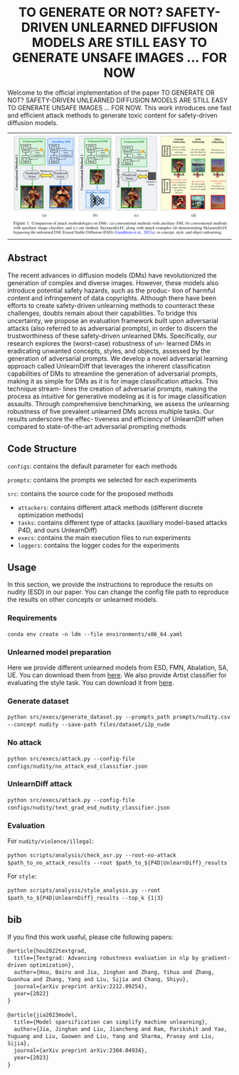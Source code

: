 <div align="center">

# TO GENERATE OR NOT? SAFETY-DRIVEN UNLEARNED DIFFUSION MODELS ARE STILL EASY TO GENERATE UNSAFE IMAGES ... FOR NOW
</div>
Welcome to the official implementation of the paper TO GENERATE OR NOT? SAFETY-DRIVEN UNLEARNED DIFFUSION MODELS ARE STILL EASY TO GENERATE UNSAFE IMAGES ... FOR NOW. This work introduces one fast and efficient attack methods to generate toxic content for safety-driven diffusion models.
<table align="center">
  <tr>
    <td align="center"> 
      <img src="assests/overview.png" alt="Image 1" style="width: 1000px;"/> 
      <br>
    </td>
  </tr>
</table>
<div align="left">

## Abstract 
The recent advances in diffusion models (DMs) have revolutionized the generation of complex and
diverse images. However, these models also introduce potential safety hazards, such as the produc-
tion of harmful content and infringement of data copyrights. Although there have been efforts to
create safety-driven unlearning methods to counteract these challenges, doubts remain about their
capabilities. To bridge this uncertainty, we propose an evaluation framework built upon adversarial
attacks (also referred to as adversarial prompts), in order to discern the trustworthiness of these
safety-driven unlearned DMs. Specifically, our research explores the (worst-case) robustness of un-
learned DMs in eradicating unwanted concepts, styles, and objects, assessed by the generation of
adversarial prompts. We develop a novel adversarial learning approach called UnlearnDiff that
leverages the inherent classification capabilities of DMs to streamline the generation of adversarial
prompts, making it as simple for DMs as it is for image classification attacks. This technique stream-
lines the creation of adversarial prompts, making the process as intuitive for generative modeling as it
is for image classification assaults. Through comprehensive benchmarking, we assess the unlearning
robustness of five prevalent unlearned DMs across multiple tasks. Our results underscore the effec-
tiveness and efficiency of UnlearnDiff when compared to state-of-the-art adversarial prompting
methods

## Code Structure
```configs```: contains the default parameter for each methods

```prompts```: contains the prompts we selected for each experiments

```src```: contains the source code for the proposed methods

* ```attackers```: contains different attack methods (different discrete optimization methods)
* ```tasks```: contains different type of attacks (auxiliary model-based attacks P4D, and ours UnlearnDiff)
* ```execs```: contains the main execution files to run experiments
* ```loggers```: contains the logger codes for the experiments

## Usage
In this section, we provide the instructions to reproduce the results on nudity (ESD) in our paper. You can change the config file path to reproduce the results on other concepts or unlearned models.

### Requirements

```conda env create -n ldm --file environments/x86_64.yaml```

### Unlearned model preparation 
Here we provide different unlearned models from ESD, FMN, Abalation, SA, UE. You can download them from [here](). We also provide Artist classifier for evaluating the style task. You can download it from [here](https://drive.google.com/file/d/1me_MOrXip1Xa-XaUrPZZY7i49pgFe1po/view?usp=share_link).

### Generate dataset

```python src/execs/generate_dataset.py --prompts_path prompts/nudity.csv --concept nudity --save-path files/dataset/i2p_nude```


### No attack

```python src/execs/attack.py --config-file configs/nudity/no_attack_esd_classifier.json```

### UnlearnDiff attack

```python src/execs/attack.py --config-file configs/nudity/text_grad_esd_nudity_classifier.json```

### Evaluation

For ```nudity/violence/illegal```:

```python scripts/analysis/check_asr.py --root-no-attack $path_to_no_attack_results --root $path_to_${P4D|UnlearnDiff}_results ```

For ```style```:

```python scripts/analysis/style_analysis.py --root $path_to_${P4D|UnlearnDiff}_results --top_k {1|3}```

## bib 
If you find this work useful, please cite following papers:
```
@article{hou2022textgrad,
  title={Textgrad: Advancing robustness evaluation in nlp by gradient-driven optimization},
  author={Hou, Bairu and Jia, Jinghan and Zhang, Yihua and Zhang, Guanhua and Zhang, Yang and Liu, Sijia and Chang, Shiyu},
  journal={arXiv preprint arXiv:2212.09254},
  year={2022}
}

@article{jia2023model,
  title={Model sparsification can simplify machine unlearning},
  author={Jia, Jinghan and Liu, Jiancheng and Ram, Parikshit and Yao, Yuguang and Liu, Gaowen and Liu, Yang and Sharma, Pranay and Liu, Sijia},
  journal={arXiv preprint arXiv:2304.04934},
  year={2023}
}
```
